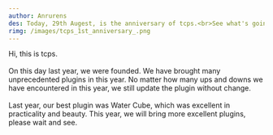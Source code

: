 ```yaml
---
author: Anrurens
des: Today, 29th Augest, is the anniversary of tcps.<br>See what's going on.
rimg: /images/tcps_1st_anniversary_.png
---
```

<p>Hi, this is tcps.<br><br>On this day last year, we were founded. We have brought many unprecedented plugins in this year. No matter how many ups and downs we have encountered in this year, we still update the plugin without change.<br><br>Last year, our best plugin was Water Cube, which was excellent in practicality and beauty. This year, we will bring more excellent plugins, please wait and see.</p>

